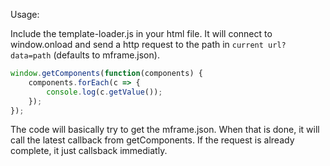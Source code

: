 Usage:

Include the template-loader.js in your html file. It will connect to window.onload and send a http request to the path in `current url?data=path` (defaults to mframe.json).

```javascript
window.getComponents(function(components) {
    components.forEach(c => {
        console.log(c.getValue());
    });
});
```

The code will basically try to get the mframe.json. When that is done, it will call the latest callback from getComponents. If the request is already complete, it just callsback immediatly.